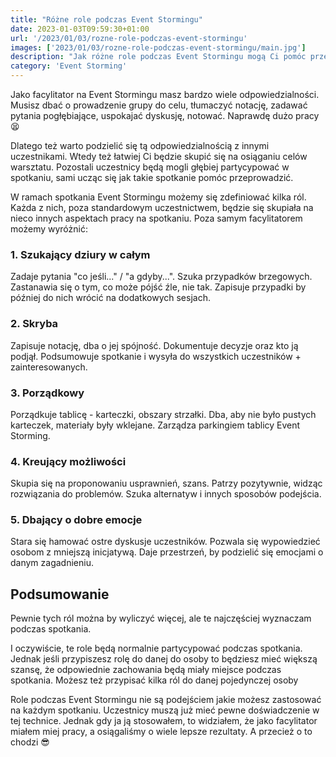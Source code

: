 ```yaml
---
title: "Różne role podczas Event Stormingu"
date: 2023-01-03T09:59:30+01:00
url: '/2023/01/03/rozne-role-podczas-event-stormingu'
images: ['2023/01/03/rozne-role-podczas-event-stormingu/main.jpg']
description: "Jak różne role podczas Event Stormingu mogą Ci pomóc przeprowadzić efektywne spotkanie"
category: 'Event Storming'
---
```

Jako facylitator na Event Stormingu masz bardzo wiele odpowiedzialności. Musisz dbać o prowadzenie grupy do celu, tłumaczyć notację, zadawać pytania pogłębiające, uspokajać dyskusję, notować. Naprawdę dużo pracy 😫

Dlatego też warto podzielić się tą odpowiedzialnością z innymi uczestnikami. Wtedy też łatwiej Ci będzie skupić się na osiąganiu celów warsztatu. Pozostali uczestnicy będą mogli głębiej partycypować w spotkaniu, sami ucząc się jak takie spotkanie pomóc przeprowadzić.

W ramach spotkania Event Stormingu możemy się zdefiniować kilka ról. Każda z nich, poza standardowym uczestnictwem, będzie się skupiała na nieco innych aspektach pracy na spotkaniu. Poza samym facylitatorem możemy wyróżnić:

### 1. Szukający dziury w całym

Zadaje pytania "co jeśli..." / "a gdyby...". Szuka przypadków brzegowych. Zastanawia się o tym, co może pójść źle, nie tak. Zapisuje przypadki by później do nich wrócić na dodatkowych sesjach. 

### 2. Skryba

Zapisuje notację, dba o jej spójność. Dokumentuje decyzje oraz kto ją podjął. Podsumowuje spotkanie i wysyła do wszystkich uczestników + zainteresowanych.

### 3. Porządkowy

Porządkuje tablicę - karteczki, obszary strzałki. Dba, aby nie było pustych karteczek, materiały były wklejane. Zarządza parkingiem tablicy Event Storming.

### 4. Kreujący możliwości

Skupia się na proponowaniu usprawnień, szans. Patrzy pozytywnie, widząc rozwiązania do problemów. Szuka alternatyw i innych sposobów podejścia.

### 5. Dbający o dobre emocje

Stara się hamować ostre dyskusje uczestników. Pozwala się wypowiedzieć osobom z mniejszą inicjatywą. Daje przestrzeń, by podzielić się emocjami o danym zagadnieniu.

## Podsumowanie

Pewnie tych ról można by wyliczyć więcej, ale te najczęściej wyznaczam podczas spotkania.

I oczywiście, te role będą normalnie partycypować podczas spotkania. Jednak jeśli przypiszesz rolę do danej do osoby to będziesz mieć większą szansę, że odpowiednie zachowania będą miały miejsce podczas spotkania. Możesz też przypisać kilka ról do danej pojedynczej osoby

Role podczas Event Stormingu nie są podejściem jakie możesz zastosować na każdym spotkaniu. Uczestnicy muszą już mieć pewne doświadczenie w tej technice. Jednak gdy ja ją stosowałem, to widziałem, że jako facylitator miałem miej pracy, a osiągaliśmy o wiele lepsze rezultaty. A przecież o to chodzi 😎